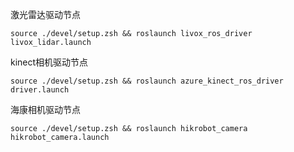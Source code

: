 激光雷达驱动节点
```
source ./devel/setup.zsh && roslaunch livox_ros_driver livox_lidar.launch
```

kinect相机驱动节点
```
source ./devel/setup.zsh && roslaunch azure_kinect_ros_driver driver.launch 
```

海康相机驱动节点
```
source ./devel/setup.zsh && roslaunch hikrobot_camera hikrobot_camera.launch
```